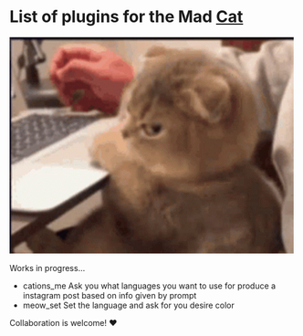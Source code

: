# List of plugins for the Mad [Cat](https://cheshire-cat-ai.github.io/)

![img.png](img.png)

Works in progress... 

- cations_me 
  Ask you what languages you want to use for produce a instagram post based on info given by prompt
- meow_set 
  Set the language and ask for you desire color

Collaboration is welcome! ❤️